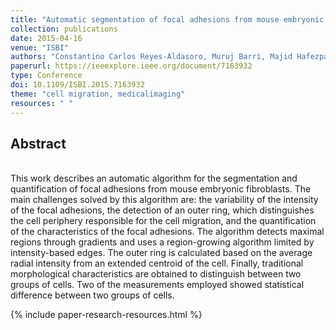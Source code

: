 ```yaml
---
title: "Automatic segmentation of focal adhesions from mouse embryonic fibroblasts"
collection: publications
date: 2015-04-16
venue: "ISBI"
authors: "Constantino Carlos Reyes-Aldasoro, Muruj Barri, Majid Hafezparast"
paperurl: https://ieeexplore.ieee.org/document/7163932
type: Conference
doi: 10.1109/ISBI.2015.7163932
theme: "cell migration, medicalimaging"
resources: " "
---
```

<h2> Abstract </h2>  <br>
This work describes an automatic algorithm for the segmentation and quantification of focal adhesions from mouse embryonic fibroblasts. The main challenges solved by this algorithm are: the variability of the intensity of the focal adhesions, the detection of an outer ring, which distinguishes the cell periphery responsible for the cell migration, and the quantification of the characteristics of the focal adhesions. The algorithm detects maximal regions through gradients and uses a region-growing algorithm limited by intensity-based edges. The outer ring is calculated based on the average radial intensity from an extended centroid of the cell. Finally, traditional morphological characteristics are obtained to distinguish between two groups of cells. Two of the measurements employed showed statistical difference between two groups of cells.

{% include paper-research-resources.html %}
